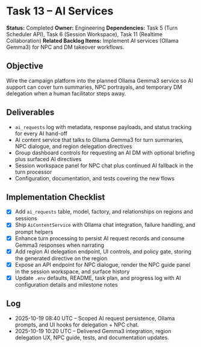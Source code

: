 # Task 13 – AI Services

**Status:** Completed
**Owner:** Engineering
**Dependencies:** Task 5 (Turn Scheduler API), Task 6 (Session Workspace), Task 11 (Realtime Collaboration)
**Related Backlog Items:** Implement AI services (Ollama Gemma3) for NPC and DM takeover workflows.

## Objective
Wire the campaign platform into the planned Ollama Gemma3 service so AI support can cover turn summaries, NPC portrayals, and temporary DM delegation when a human facilitator steps away.

## Deliverables
- `ai_requests` log with metadata, response payloads, and status tracking for every AI hand-off
- AI content service that talks to Ollama Gemma3 for turn summaries, NPC dialogue, and region delegation directives
- Group dashboard controls for requesting an AI DM with optional briefing plus surfaced AI directives
- Session workspace panel for NPC chat plus continued AI fallback in the turn processor
- Configuration, documentation, and tests covering the new flows

## Implementation Checklist
- [x] Add `ai_requests` table, model, factory, and relationships on regions and sessions
- [x] Ship `AiContentService` with Ollama chat integration, failure handling, and prompt helpers
- [x] Enhance turn processing to persist AI request records and consume Gemma3 responses when narrating
- [x] Add region AI delegation endpoint, UI controls, and policy gate, storing the generated directive on the region
- [x] Expose an API endpoint for NPC dialogue, render the NPC guide panel in the session workspace, and surface history
- [x] Update `.env` defaults, README, task plan, and progress log with AI configuration details and milestone notes

## Log
- 2025-10-19 08:40 UTC – Scoped AI request persistence, Ollama prompts, and UI hooks for delegation + NPC chat.
- 2025-10-19 10:20 UTC – Delivered Gemma3 integration, region delegation UX, NPC guide, tests, and documentation updates.
